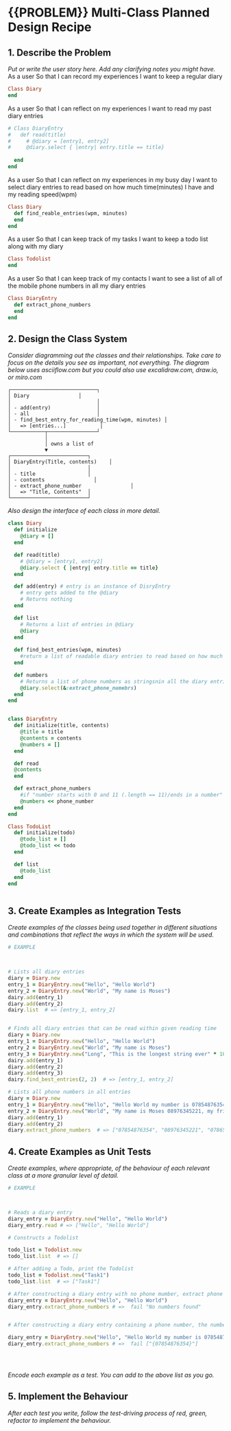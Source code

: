 # {{PROBLEM}} Multi-Class Planned Design Recipe

## 1. Describe the Problem

_Put or write the user story here. Add any clarifying notes you might have._
As a user
So that I can record my experiences
I want to keep a regular diary
```ruby
Class Diary
end
```
As a user
So that I can reflect on my experiences
I want to read my past diary entries
```ruby
# Class DiaryEntry
#   def read(title)
#     # @diary = [entry1, entry2]
#     @diary.select { |entry| entry.title == title}
    
  end
end
```
As a user
So that I can reflect on my experiences in my busy day
I want to select diary entries to read based on how much time(minutes) I have and my reading speed(wpm)
```rb
Class Diary
  def find_reable_entries(wpm, minutes)
  end
end
```
As a user
So that I can keep track of my tasks
I want to keep a todo list along with my diary
```rb
Class Todolist
end
```
As a user
So that I can keep track of my contacts
I want to see a list of all of the mobile phone numbers in all my diary entries
```rb
Class DiaryEntry
  def extract_phone_numbers
  end
end 
```

## 2. Design the Class System

_Consider diagramming out the classes and their relationships. Take care to
focus on the details you see as important, not everything. The diagram below
uses asciiflow.com but you could also use excalidraw.com, draw.io, or miro.com_

```
┌────────────────────────────┐
│ Diary                │
│                            │
│ - add(entry)               │
│ - all                      │
│ - find_best_entry_for_reading_time(wpm, minutes) │
│   => [entries...]           │
└───────────┬────────────────┘
            │
            │ owns a list of
            ▼
┌─────────────────────────┐
│ DiaryEntry(Title, contents)    │
│                         │
│ - title                 │
│ - contents                │
│ - extract_phone_number                │
│   => "Title, Contents"  │
└─────────────────────────┘
```

_Also design the interface of each class in more detail._

```ruby
class Diary
  def initialize
    @diary = []
  end

  def read(title)
    # @diary = [entry1, entry2]
    @diary.select { |entry| entry.title == title}
  end

  def add(entry) # entry is an instance of DisryEntry
    # entry gets added to the @diary
    # Returns nothing
  end

  def list
    # Returns a list of entries in @diary
    @diary
  end
  
  def find_best_entries(wpm, minutes)
    #return a list of readable diary entries to read based on how much time(minutes) I have and my reading speed(wpm)
  end

  def numbers
    # Returns a list of phone numbers as stringsnin all the diary entries
    @diary.select(&:extract_phone_numebrs)
  end
end


class DiaryEntry
  def initialize(title, contents)
    @title = title
    @contents = contents
    @numbers = []
  end

  def read
  @contents
  end

  def extract_phone_numbers
    #if "number starts with 0 and 11 (.length == 11)/ends in a number" as a string
    @numbers << phone_number
  end
end

Class TodoList
  def initialize(todo)
    @todo_list = []
    @todo_list << todo
  end

  def list
    @todo_list
  end
end



```

## 3. Create Examples as Integration Tests

_Create examples of the classes being used together in different situations and
combinations that reflect the ways in which the system will be used._

```ruby
# EXAMPLE



# Lists all diary entries
diary = Diary.new
entry_1 = DiaryEntry.new("Hello", "Hello World")
entry_2 = DiaryEntry.new("World", "My name is Moses")
dairy.add(entry_1)
diary.add(entry_2)
dairy.list  # => [entry_1, entry_2]


# Finds all diary entries that can be read within given reading time
diary = Diary.new
entry_1 = DiaryEntry.new("Hello", "Hello World")
entry_2 = DiaryEntry.new("World", "My name is Moses")
entry_3 = DiaryEntry.new("Long", "This is the longest string ever" * 10)
dairy.add(entry_1)
diary.add(entry_2)
diary.add(entry_3)
dairy.find_best_entries(2, 2)  # => [entry_1, entry_2]

# Lists all phone numbers in all entries
diary = Diary.new
entry_1 = DiaryEntry.new("Hello", "Hello World my number is 07854876354")
entry_2 = DiaryEntry.new("World", "My name is Moses 08976345221, my friends number is 07865789567")
diary.add(entry_1)
diary.add(entry_2)
diary.extract_phone_numbers  # => ["07854876354", "08976345221", "07865789567"]


```

## 4. Create Examples as Unit Tests

_Create examples, where appropriate, of the behaviour of each relevant class at
a more granular level of detail._

```ruby
# EXAMPLE



# Reads a diary entry
diary_entry = DiaryEntry.new("Hello", "Hello World")
diary_entry.read # => ["Hello", "Hello World"]

# Constructs a Todolist 

todo_list = Todolist.new
todo_list.list  # => []

# After adding a Todo, print the Todolist
todo_list = Todolist.new("Task1")
todo_list.list  # => ["Task1"]

# After constructing a diary entry with no phone mumber, extract phone number fails
diary_entry = DiaryEntry.new("Hello", "Hello World")
diary_entry.extract_phone_numbers # =>  fail "No numbers found"


# After constructing a diary entry containing a phone number, the number is extracted

diary_entry = DiaryEntry.new("Hello", "Hello World my number is 07854876354")
diary_entry.extract_phone_numbers # =>  fail ["{07854876354}"]





```

_Encode each example as a test. You can add to the above list as you go._

## 5. Implement the Behaviour

_After each test you write, follow the test-driving process of red, green,
refactor to implement the behaviour._